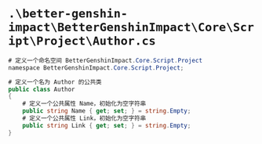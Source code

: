 # `.\better-genshin-impact\BetterGenshinImpact\Core\Script\Project\Author.cs`

```cs
# 定义一个命名空间 BetterGenshinImpact.Core.Script.Project
﻿namespace BetterGenshinImpact.Core.Script.Project;

# 定义一个名为 Author 的公共类
public class Author
{
    # 定义一个公共属性 Name，初始化为空字符串
    public string Name { get; set; } = string.Empty;
    # 定义一个公共属性 Link，初始化为空字符串
    public string Link { get; set; } = string.Empty;
}
```
